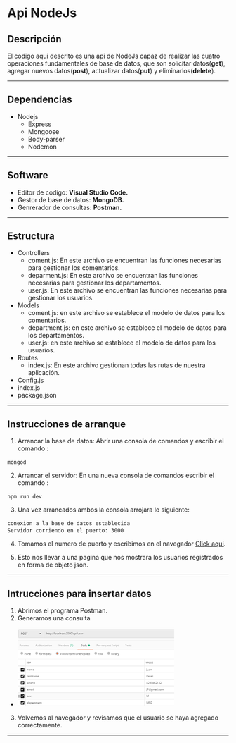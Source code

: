 # Api NodeJs

## Descripción
El codigo aqui descrito es una api de NodeJs capaz de realizar las cuatro operaciones fundamentales de base de datos, que son solicitar datos(**get**), agregar nuevos datos(**post**), actualizar datos(**put**) y eliminarlos(**delete**).

---
## Dependencias
- Nodejs
    - Express
    - Mongoose
    - Body-parser
    - Nodemon
---    
## Software
- Editor de codigo: **Visual Studio Code.**  
- Gestor de base de datos: **MongoDB.**
- Genrerador de consultas: **Postman.**
---
## Estructura
- Controllers
    - coment.js: En este archivo se encuentran las funciones necesarias para gestionar los comentarios.
    - deparment.js: En este archivo se encuentran las funciones necesarias para gestionar los departamentos.
    - user.js: En este archivo se encuentran las funciones necesarias para gestionar los usuarios.   
 - Models
    - coment.js: en este archivo se establece el modelo de datos para los comentarios.
    - department.js: en este archivo se establece el modelo de datos para los departamentos.
    - user.js: en este archivo se establece el modelo de datos para los usuarios.
- Routes
    - index.js: En este archivo gestionan todas las rutas de nuestra aplicación.
- Config.js
- index.js
- package.json

---
## Instrucciones de arranque

1. Arrancar la base de datos: Abrir una consola de comandos y escribir el comando :
```
mongod
```
2. Arrancar el servidor: En una nueva consola de comandos escribir el comando :
```
npm run dev
```
3. Una vez arrancados ambos la consola arrojara lo siguiente:
```
conexion a la base de datos establecida
Servidor corriendo en el puerto: 3000
```
4. Tomamos el numero de puerto y escribimos en el navegador  [Click aqui](http://localhost:3000/api/user).

5. Esto nos llevar a una pagina que nos mostrara los usuarios registrados en forma de objeto json.
---
## Intrucciones para insertar datos
1. Abrimos el programa Postman.
2. Generamos una consulta
- ![Imagen](./resourses/post.png)
3. Volvemos al navegador y revisamos que el usuario se haya agregado correctamente.
---
